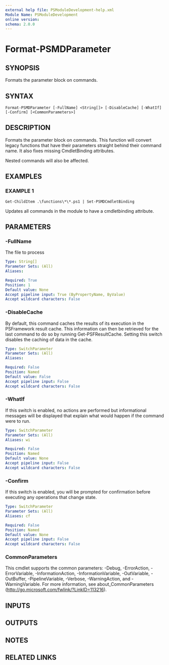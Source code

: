 ```yaml
---
external help file: PSModuleDevelopment-help.xml
Module Name: PSModuleDevelopment
online version:
schema: 2.0.0
---
```


# Format-PSMDParameter

## SYNOPSIS
Formats the parameter block on commands.

## SYNTAX

```
Format-PSMDParameter [-FullName] <String[]> [-DisableCache] [-WhatIf] [-Confirm] [<CommonParameters>]
```

## DESCRIPTION
Formats the parameter block on commands.
This function will convert legacy functions that have their parameters straight behind their command name.
It also fixes missing CmdletBinding attributes.

Nested commands will also be affected.

## EXAMPLES

### EXAMPLE 1
```
Get-ChildItem .\functions\*\*.ps1 | Set-PSMDCmdletBinding
```

Updates all commands in the module to have a cmdletbinding attribute.

## PARAMETERS

### -FullName
The file to process

```yaml
Type: String[]
Parameter Sets: (All)
Aliases:

Required: True
Position: 1
Default value: None
Accept pipeline input: True (ByPropertyName, ByValue)
Accept wildcard characters: False
```

### -DisableCache
By default, this command caches the results of its execution in the PSFramework result cache.
This information can then be retrieved for the last command to do so by running Get-PSFResultCache.
Setting this switch disables the caching of data in the cache.

```yaml
Type: SwitchParameter
Parameter Sets: (All)
Aliases:

Required: False
Position: Named
Default value: False
Accept pipeline input: False
Accept wildcard characters: False
```

### -WhatIf
If this switch is enabled, no actions are performed but informational messages will be displayed that explain what would happen if the command were to run.

```yaml
Type: SwitchParameter
Parameter Sets: (All)
Aliases: wi

Required: False
Position: Named
Default value: None
Accept pipeline input: False
Accept wildcard characters: False
```

### -Confirm
If this switch is enabled, you will be prompted for confirmation before executing any operations that change state.

```yaml
Type: SwitchParameter
Parameter Sets: (All)
Aliases: cf

Required: False
Position: Named
Default value: None
Accept pipeline input: False
Accept wildcard characters: False
```

### CommonParameters
This cmdlet supports the common parameters: -Debug, -ErrorAction, -ErrorVariable, -InformationAction, -InformationVariable, -OutVariable, -OutBuffer, -PipelineVariable, -Verbose, -WarningAction, and -WarningVariable.
For more information, see about_CommonParameters (http://go.microsoft.com/fwlink/?LinkID=113216).

## INPUTS

## OUTPUTS

## NOTES

## RELATED LINKS
